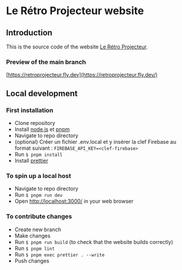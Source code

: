 # Le Rétro Projecteur website

## Introduction

This is the source code of the website [Le Rétro Projecteur](https://leretroprojecteur.com/).

### Preview of the main branch

[https://retroprojecteur.fly.dev](https://retroprojecteur.fly.dev/)

## Local development

### First installation

- Clone repository
- Install [node.js](https://nodejs.org/en/) et [pnpm](https://pnpm.io/installation#using-corepack)
- Navigate to repo directory
- (optional) Créer un fichier .env.local et y insérer la clef Firebase au format suivant : `FIREBASE_API_KEY=<clef-firebase>`
- Run `$ pnpm install`
- Install [prettier](https://prettier.io/docs/en/install.html)

### To spin up a local host

- Navigate to repo directory
- Run `$ pnpm run dev`
- Open [http://localhost:3000/](http://localhost:3000/) in your web browser

### To contribute changes

- Create new branch
- Make changes
- Run `$ pnpm run build` (to check that the website builds correctly)
- Run `$ pnpm lint`
- Run `$ pnpm exec prettier . --write`
- Push changes
